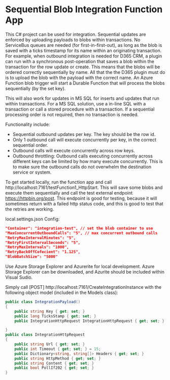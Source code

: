 # Sequential Blob Integration Function App

This C# project can be used for integration. Sequential updates are enforced by uploading payloads to blobs within transactions. No ServiceBus queues are needed (for first-in-first-out), as long as the blob is saved with a ticks timestamp for its name within an originating transaction. For example, when outbound integration is needed for D365 CRM, a plugin can run with a synchronous post-operation that saves a blob within the transaction for the row update or create. This means that the blobs will be ordered correctly sequentially by name. All that the the D365 plugin must do is to upload the blob with the payload with the correct name. An Azure Function blob trigger will start a Durable Function that will process the blobs sequentially (by the set key).

This will also work for updates in MS SQL for inserts and updates that run within transactions. For a MS SQL solution, use a in-line SQL with a transaction or call a stored procedure with a transaction. If a sequential processing order is not required, then no transaction is needed.

Functionality include:

- Sequential outbound updates per key. The key should be the row id.
- Only 1 outbound call will execute concurrently per key, in the correct sequential order.
- Outbound calls will execute concurrently across row keys.
- Outbound throttling: Outbound calls executing concurrently across different keys can be limited by how many execute concurrently. This is to make sure the outbound calls do not overwhelm the destination service or system.

To get started locally, run the function app and call http://localhost:7161/testFunction1_HttpStart. This will save some blobs and execute them sequentially and call the test external endpoint https://httpbin.org/post. This endpoint is good for testing, because it will sometimes return with a failed http status code, and this is good to test that the retries are working.

local.settings.json Config:
```json
"Container": "integration-test", // set the blob container to use
"MaxConcurrentOutboundCalls": "5", // max concurrent outbound calls
"RetryMaxIntervalMinutes": "5",
"RetryFirstIntervalSeconds": "5",
"RetryMaxIntervals": "1000",
"RetryBackOffCofecient": "1.125",
"BlobBatchSize": "5000"
```

Use Azure Storage Explorer and Azurerite for local development. Azure Storage Explorer can be downloaded, and Azurite should be included within Visual Sudio.

Simply call [POST] http://localhost:7161/CreateIntegrationInstance with the following object model (included in the Models class):

```csharp
public class IntegrationPayload()
{
    public string Key { get; set; }
    public long TicksStamp { get; set; }
    public IntegrationHttpRequest IntegrationHttpRequest { get; set; }

}
public class IntegrationHttpRequest
{
    public string Url { get; set; }
    public int Timeout { get; set; } = 15;
    public Dictionary<string, string[]> Headers { get; set; }
    public string HttpMethod { get; set; }
    public string Content { get; set; }
    public bool PollIf202 { get; set; }
}
```
